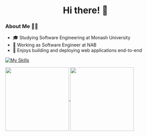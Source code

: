 <h1 align="center">Hi there! 👋</h1>

### About Me 👨‍💻
- 🎓 Studying Software Engineering at Monash University
- 💼 Working as Software Engineer at NAB
- 🚀 Enjoys building and deploying web applications end-to-end

[![My Skills](https://skillicons.dev/icons?i=ts,python,java,kotlin,react,vite,tailwind,nextjs,nodejs,postgres,aws,vercel,github,jenkins,docker)](https://skillicons.dev)

<a href="https://github.com/ligsnf">
  <img height=200 align="center" src="https://github-readme-stats.liangdi.dev/api?username=ligsnf&show_icons=true&theme=transparent" />
</a>
<a href="https://github.com/ligsnf">
  <img height=200 align="center" src="https://github-readme-stats.liangdi.dev/api/top-langs?username=ligsnf&size_weight=0.5&count_weight=0.5&layout=compact&langs_count=8&card_width=320&theme=transparent" />
</a>

